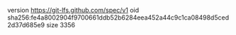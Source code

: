 version https://git-lfs.github.com/spec/v1
oid sha256:fe4a8002904f9700661ddb52b6284eea452a44c9c1ca08498d5ced2d37d685e9
size 3356
